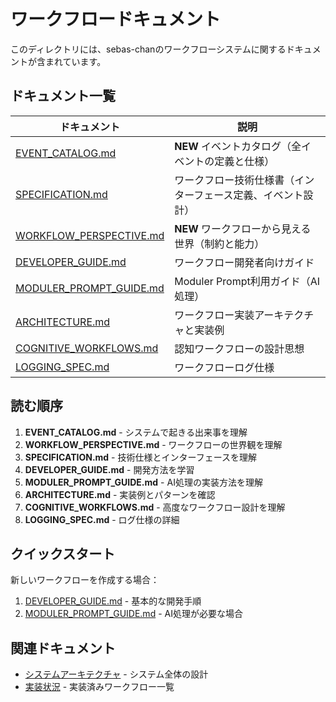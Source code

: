 # ワークフロードキュメント

このディレクトリには、sebas-chanのワークフローシステムに関するドキュメントが含まれています。

## ドキュメント一覧

| ドキュメント | 説明 |
|------------|------|
| [EVENT_CATALOG.md](EVENT_CATALOG.md) | **NEW** イベントカタログ（全イベントの定義と仕様） |
| [SPECIFICATION.md](SPECIFICATION.md) | ワークフロー技術仕様書（インターフェース定義、イベント設計） |
| [WORKFLOW_PERSPECTIVE.md](WORKFLOW_PERSPECTIVE.md) | **NEW** ワークフローから見える世界（制約と能力） |
| [DEVELOPER_GUIDE.md](DEVELOPER_GUIDE.md) | ワークフロー開発者向けガイド |
| [MODULER_PROMPT_GUIDE.md](MODULER_PROMPT_GUIDE.md) | Moduler Prompt利用ガイド（AI処理） |
| [ARCHITECTURE.md](ARCHITECTURE.md) | ワークフロー実装アーキテクチャと実装例 |
| [COGNITIVE_WORKFLOWS.md](COGNITIVE_WORKFLOWS.md) | 認知ワークフローの設計思想 |
| [LOGGING_SPEC.md](LOGGING_SPEC.md) | ワークフローログ仕様 |

## 読む順序

1. **EVENT_CATALOG.md** - システムで起きる出来事を理解
2. **WORKFLOW_PERSPECTIVE.md** - ワークフローの世界観を理解
3. **SPECIFICATION.md** - 技術仕様とインターフェースを理解
4. **DEVELOPER_GUIDE.md** - 開発方法を学習
5. **MODULER_PROMPT_GUIDE.md** - AI処理の実装方法を理解
6. **ARCHITECTURE.md** - 実装例とパターンを確認
7. **COGNITIVE_WORKFLOWS.md** - 高度なワークフロー設計を理解
8. **LOGGING_SPEC.md** - ログ仕様の詳細

## クイックスタート

新しいワークフローを作成する場合：
1. [DEVELOPER_GUIDE.md](DEVELOPER_GUIDE.md) - 基本的な開発手順
2. [MODULER_PROMPT_GUIDE.md](MODULER_PROMPT_GUIDE.md) - AI処理が必要な場合

## 関連ドキュメント

- [システムアーキテクチャ](../architecture/) - システム全体の設計
- [実装状況](../IMPLEMENTATION_STATUS.md) - 実装済みワークフロー一覧